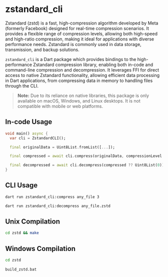 # zstandard_cli

Zstandard (zstd) is a fast, high-compression algorithm developed by Meta (formerly Facebook) designed for real-time compression scenarios. It provides a flexible range of compression levels, allowing both high-speed and high-ratio compression, making it ideal for applications with diverse performance needs. Zstandard is commonly used in data storage, transmission, and backup solutions.

`zstandard_cli` is a Dart package which provides bindings to the high-performance Zstandard compression library, enabling both in-code and command-line compression and decompression. It leverages FFI for direct access to native Zstandard functionality, allowing efficient data processing in Dart applications, from compressing data in memory to handling files through the CLI.

> **Note:** Due to its reliance on native libraries, this package is only available on macOS, Windows, and Linux desktops. It is not compatible with mobile or web platforms.

## In-code Usage

```dart
void main() async {
  var cli = ZstandardCLI();

  final originalData = Uint8List.fromList([...]);

  final compressed = await cli.compress(originalData, compressionLevel: 3);

  final decompressed = await cli.decompress(compressed ?? Uint8List(0));
}
```

## CLI Usage

```bash
dart run zstandard_cli:compress any_file 3

dart run zstandard_cli:decompress any_file.zstd
```

## Unix Compilation

```bash
cd zstd && make
```

## Windows Compilation

```bash
cd zstd
 
build_zstd.bat
```